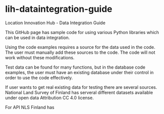 # lih-dataintegration-guide
Location Innovation Hub - Data Integration Guide

This GitHub page has sample code for using various Python libraries which can be used in data integration.

Using the code examples requires a source for the data used in the code. The user must manually add these sources to the code. The code will not work without these modifications.

Test data can be found for many functions, but in the database code examples, the user must have an existing database under their control in order to use the code effectively.

If user wants to get real existing data for testing there are several sources. National Land Survey of Finland has serveral different datasets available under open data Attribution CC 4.0 license.

For API NLS Finland has 